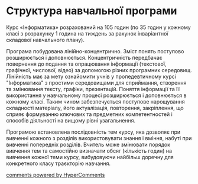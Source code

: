 <div id="hypercomments_widget" class="js-hypercomments-widget invisible"></div>

Структура навчальної програми
=============================================

Курс «Інформатика» розрахований на 105 годин (по 35 годин у кожному класі з розрахунку 1 година на тиждень за рахунок інваріантної складової навчального плану).

Програма побудована лінійно-концентрично. Зміст понять поступово розширюється і доповнюється. Концентричність передбачає повернення до подання та опрацювання інформації (текстової, графічної, числової, відео) за допомогою різних програмних середовищ. Лінійність має за мету ознайомити учнів у пропедевтичному курсі  "Інформатика" з простими середовищами для сприймання, створення та змінювання тексту, графіки, презентацій. Поняття інформації та її використання у навчальному процесі розширюється і доповнюється в кожному класі. Таким чином забезпечується поступове нарощування складності матеріалу, його актуалізація, повторення, закріплення, що сприяє формуванню ключових та предметних компетентностей і способів діяльності на вищому рівні узагальнення. 

Програмою встановлена послідовність тем курсу, яка дозволяє при вивченні кожного з розділів використовувати знання і вміння, набуті при вивченні попередніх розділів. Вчитель може змінювати порядок вивчення тем та самостійно визначати обсяг (кількість годин) на вивчення кожної теми курсу, вибудовуючи найбільш доречну для конкретного класу траєкторію навчання. 

<div class="js-hypercomments-container">
<a href="http://hypercomments.com" class="hc-link" title="comments widget">comments powered by HyperComments</a>
</div>
